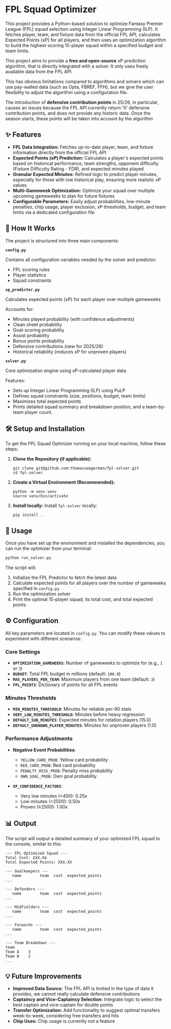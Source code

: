 # FPL Squad Optimizer

This project provides a Python-based solution to optimize Fantasy Premier League (FPL) squad selection using Integer Linear Programming (ILP). It fetches player, team, and fixture data from the official FPL API, calculates Expected Points (xP) for all players, and then uses an optimization algorithm to build the highest-scoring 15-player squad within a specified budget and team limits.

This project aims to provide a **free and open-source** xP prediction algorithm, that is directly
integrated with a solver. It only uses freely available data from the FPL API.

This has obvious limitations compared to algorithms and solvers which can use pay-walled data
(such as Opta, FBREF, FFH), but we give the user flexibility to adjust the algorithm using a
configuration file.

The introduction of **defensive contribution points** in 25/26, in particular, causes an issues
because the FPL API currently return '0' defensive contribution points, and does not provide any historic data. Once the season starts, these points will be taken into account by the algorithm

## ✨ Features

* **FPL Data Integration:** Fetches up-to-date player, team, and fixture information directly from the official FPL API
* **Expected Points (xP) Prediction:** Calculates a player's expected points based on historical performance, team strengths, opponent difficulty (Fixture Difficulty Rating - FDR), and expected minutes played
* **Granular Expected Minutes:** Refined logic to predict player minutes, especially for those with low historical play, ensuring more realistic xP values
* **Multi-Gameweek Optimization:** Optimize your squad over multiple upcoming gameweeks to plan for future fixtures
* **Configurable Parameters:** Easily adjust probabilities, low-minute penalties, chip usage, player exclusion, xP thresholds, budget, and team limits via a dedicated configuration file

## 🚀 How It Works

The project is structured into three main components:

**`config.py`**

Contains all configuration variables needed by the solver and predictor:

   * FPL scoring rules
   * Player statistics
   * Squad constraints

**`xp_predictor.py`**

Calculates expected points (xP) for each player over multiple gameweeks

Accounts for:

   * Minutes played probability (with confidence adjustments)
   * Clean sheet probability
   * Goal-scoring probability
   * Assist probability
   * Bonus points probability
   * Defensive contributions (new for 2025/26)
   * Historical reliability (reduces xP for unproven players)

**`solver.py`**

Core optimization engine using xP-calculated player data

Features:

   * Sets up Integer Linear Programming (ILP) using PuLP
   * Defines squad constraints (size, positions, budget, team limits)
   * Maximizes total expected points
   * Prints detailed squad summary and breakdown position, and a team-by-team player count.

## 🛠️ Setup and Installation

To get the FPL Squad Optimizer running on your local machine, follow these steps:

1. **Clone the Repository (if applicable):**

   ```
   git clone git@github.com:thomaszwagerman/fpl-solver.git
   cd fpl-solver
   ```

2. **Create a Virtual Environment (Recommended):**

   ```
   python -m venv venv
   source venv/bin/activate
   ```

3. **Install locally:**
   Install `fpl-solver` locally:

   ```
   pip install .
   ```

## 🚀 Usage

Once you have set up the environment and installed the dependencies, you can run the optimizer from your terminal:

```bash
python run_solver.py
```

The script will:

1. Initialize the FPL Predictor to fetch the latest data
2. Calculate expected points for all players over the number of gameweeks specified in `config.py`
3. Run the optimization solver
4. Print the optimal 15-player squad, its total cost, and total expected points

## ⚙️ Configuration

All key parameters are located in `config.py`. You can modify these values to experiment with different scenarios:

### Core Settings
* **`OPTIMIZATION_GAMEWEEKS`**: Number of gameweeks to optimize for (e.g., `1` or `3`)
* **`BUDGET`**: Total FPL budget in millions (default: `100.0`)
* **`MAX_PLAYERS_PER_TEAM`**: Maximum players from one team (default: `3`)
* **`FPL_POINTS`**: Dictionary of points for all FPL events

### Minutes Thresholds
* **`MIN_MINUTES_THRESHOLD`**: Minutes for reliable per-90 stats
* **`VERY_LOW_MINUTES_THRESHOLD`**: Minutes before heavy regression
* **`DEFAULT_SUB_MINUTES`**: Expected minutes for rotation players (15.0)
* **`DEFAULT_UNKNOWN_PLAYER_MINUTES`**: Minutes for unproven players (1.0)

### Performance Adjustments
* **Negative Event Probabilities**:
  * `YELLOW_CARD_PROB`: Yellow card probability
  * `RED_CARD_PROB`: Red card probability
  * `PENALTY_MISS_PROB`: Penalty miss probability
  * `OWN_GOAL_PROB`: Own goal probability

* **`XP_CONFIDENCE_FACTORS`**:
  * Very low minutes (<450): 0.25x
  * Low minutes (<2500): 0.50x
  * Proven (≥2500): 1.00x

## 📊 Output

The script will output a detailed summary of your optimized FPL squad to the console, similar to this:

```
--- FPL Optimized Squad ---
Total Cost: £XX.Xm
Total Expected Points: XXX.XX

--- Goalkeepers ---
   name        team  cost  expected_points
...

--- Defenders ---
   name        team  cost  expected_points
...

--- Midfielders ---
   name        team  cost  expected_points
...

--- Forwards ---
   name        team  cost  expected_points
...

--- Team Breakdown ---
team
Team A    3
Team B    2
...
```

## 💡 Future Improvements

* **Improved Data Source:** The FPL API is limited in the type of data it provides, we cannot really calculate defensive contributions
* **Captaincy and Vice-Captaincy Selection:** Integrate logic to select the best captain and vice-captain for double points
* **Transfer Optimization:** Add functionality to suggest optimal transfers week-to-week, considering free transfers and hits
* **Chip Uses:** Chip usage is currently not a feature
